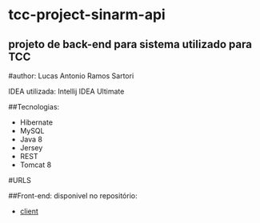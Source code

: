 # tcc-project-sinarm-api

## projeto de back-end para sistema utilizado para TCC

#author: Lucas Antonio Ramos Sartori

IDEA utilizada: Intellij IDEA Ultimate

##Tecnologias:
+ Hibernate
+ MySQL
+ Java 8
+ Jersey
+ REST
+ Tomcat 8

#URLS


##Front-end:
disponivel no repositório:
+ [client](https://github.com/Sartori-RIA/tcc-project-sinarm-client)